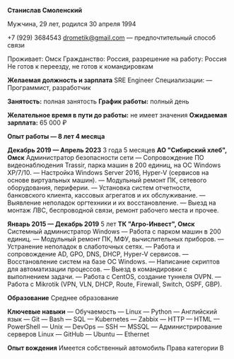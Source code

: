 **Станислав Смоленский**

Мужчина, 29 лет, родился 30 апреля 1994

+7 (929) 3684543 drometik@gmail.com — предпочтительный способ связи

Проживает: Омск Гражданство: Россия, разрешение на работу: Россия Не готов к переезду, не готов к командировкам

**Желаемая должность и зарплата** SRE Engineer Специализации: — Программист, разработчик

**Занятость:** полная занятость **График работы:** полный день

**Желательное время в пути до работы:** не имеет значения **Ожидаемая зарплата:** 65 000 ₽

**Опыт работы — 8 лет 4 месяца**

**Декабрь 2019 — Апрель 2023** 3 года 5 месяцев **АО "Сибирский хлеб", Омск** Администратор безопасности сети — Сопровождение ПО видеонаблюдения Trassir, парка машин в 200 единиц, на ОС Windows XP/7/10. — Настройка Windows Server 2016, Hyper-V (сервисов на основе виртуальных машин). — Модульный ремонт ПК, сетевого оборудования, периферии. — Установка систем отчетности, банковского клиента, кассовых агрегатов и их обслуживание. — Выявление неполадок оргтехники и их восстановление. — Выезд на монтаж ЛВС, беспроводной связи, ремонт рабочего места и прочее.

**Январь 2015 — Декабрь 2019** 5 лет **ТК "Агро-Инвест", Омск** Системный администратор Windows — Работа с парком машин в 200 единиц. — Модульный ремонт ПК, МФУ, вычислительных приборов. — Устранение неполадок в слаботочных сетях. — Работа и сопровождение AD, GPO, DNS, DHCP, Hyper-V сервисов. — Восстановление систем на базе ОС Windows. — Написание скриптов для автоматизации процессов. — Выезд в командировки с выполнением задачи. — Работа с CentOS, создание туннеля OVPN. — Работа с Mikrotik (VPN, VLN, DHCP, Route, Firewall, Switch, OSPF, GBP).

**Образование** Среднее образование

**Ключевые навыки** — Обучаемость — Linux — Python — Английский язык — Git — Bash — SQL — Kubernetes — Zabbix — HTTP — HTML — PowerShell — Unix — DevOps — SSH — MSSQL — Администрирование серверов Linux — GitHub — Ubuntu — Ethernet

**Опыт вождения** Имеется собственный автомобиль Права категории B